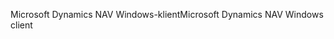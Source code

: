 <span data-ttu-id="a896e-101">Microsoft Dynamics NAV Windows-klient</span><span class="sxs-lookup"><span data-stu-id="a896e-101">Microsoft Dynamics NAV Windows client</span></span>